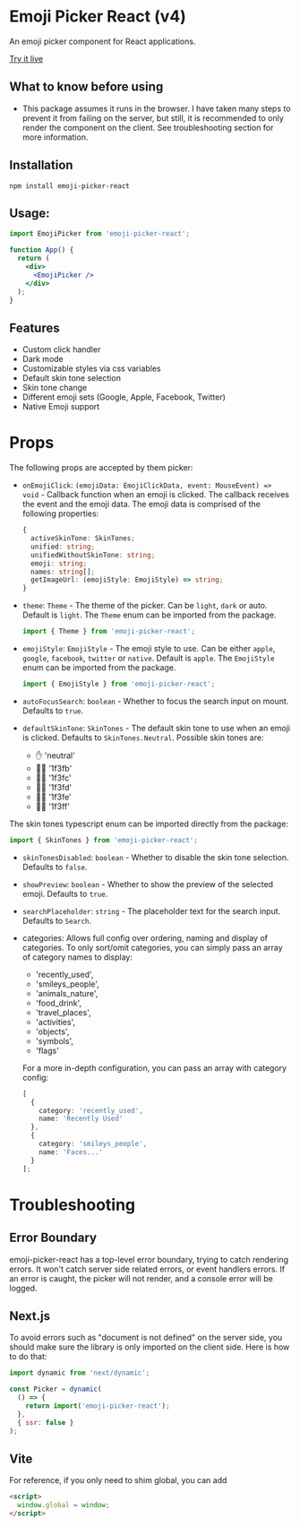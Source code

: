 # Emoji Picker React (v4)

An emoji picker component for React applications.

[Try it live](https://codesandbox.io/s/floral-rgb-z2gkzp?file=/src/App.tsx)

## What to know before using

- This package assumes it runs in the browser. I have taken many steps to prevent it from failing on the server, but still, it is recommended to only render the component on the client. See troubleshooting section for more information.

## Installation

```
npm install emoji-picker-react
```

## Usage:

```jsx
import EmojiPicker from 'emoji-picker-react';

function App() {
  return (
    <div>
      <EmojiPicker />
    </div>
  );
}
```

## Features

- Custom click handler
- Dark mode
- Customizable styles via css variables
- Default skin tone selection
- Skin tone change
- Different emoji sets (Google, Apple, Facebook, Twitter)
- Native Emoji support

# Props

The following props are accepted by them picker:

- `onEmojiClick`: `(emojiData: EmojiClickData, event: MouseEvent) => void` - Callback function when an emoji is clicked. The callback receives the event and the emoji data. The emoji data is comprised of the following properties:

  ```ts
  {
    activeSkinTone: SkinTones;
    unified: string;
    unifiedWithoutSkinTone: string;
    emoji: string;
    names: string[];
    getImageUrl: (emojiStyle: EmojiStyle) => string;
  }
  ```

- `theme`: `Theme` - The theme of the picker. Can be `light`, `dark` or auto. Default is `light`.
  The `Theme` enum can be imported from the package.

  ```ts
  import { Theme } from 'emoji-picker-react';
  ```

- `emojiStyle`: `EmojiStyle` - The emoji style to use. Can be either `apple`, `google`, `facebook`, `twitter` or `native`. Default is `apple`.
  The `EmojiStyle` enum can be imported from the package.

  ```ts
  import { EmojiStyle } from 'emoji-picker-react';
  ```

* `autoFocusSearch`: `boolean` - Whether to focus the search input on mount. Defaults to `true`.

* `defaultSkinTone`: `SkinTones` - The default skin tone to use when an emoji is clicked. Defaults to `SkinTones.Neutral`. Possible skin tones are:

  - ✋ 'neutral'
  - ✋🏻 '1f3fb'
  - ✋🏼 '1f3fc'
  - ✋🏽 '1f3fd'
  - ✋🏾 '1f3fe'
  - ✋🏿 '1f3ff'

The skin tones typescript enum can be imported directly from the package:

```ts
import { SkinTones } from 'emoji-picker-react';
```

- `skinTonesDisabled`: `boolean` - Whether to disable the skin tone selection. Defaults to `false`.

- `showPreview`: `boolean` - Whether to show the preview of the selected emoji. Defaults to `true`.

- `searchPlaceholder`: `string` - The placeholder text for the search input. Defaults to `Search`.

- categories: Allows full config over ordering, naming and display of categories.
  To only sort/omit categories, you can simply pass an array of category names to display:

  - 'recently_used',
  - 'smileys_people',
  - 'animals_nature',
  - 'food_drink',
  - 'travel_places',
  - 'activities',
  - 'objects',
  - 'symbols',
  - 'flags'

  For a more in-depth configuration, you can pass an array with category config:

  ```ts
  [
    {
      category: 'recently_used',
      name: 'Recently Used'
    },
    {
      category: 'smileys_people',
      name: 'Faces...'
    }
  ];
  ```

# Troubleshooting

## Error Boundary

emoji-picker-react has a top-level error boundary, trying to catch rendering errors. It won't catch server side related errors, or event handlers errors. If an error is caught, the picker will not render, and a console error will be logged.

## Next.js

To avoid errors such as "document is not defined" on the server side, you should make sure the library is only imported on the client side. Here is how to do that:

```javascript
import dynamic from 'next/dynamic';

const Picker = dynamic(
  () => {
    return import('emoji-picker-react');
  },
  { ssr: false }
);
```

## Vite

For reference, if you only need to shim global, you can add

```html
<script>
  window.global = window;
</script>
```
